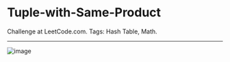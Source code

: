 # Tuple-with-Same-Product
Challenge at LeetCode.com. Tags: Hash Table, Math.

--------------------------------------------------------------------------------------------------------------------------------------------------------------------------------
![image](https://github.com/user-attachments/assets/d49e4b85-6c9d-409d-9ece-da4042997c56)

